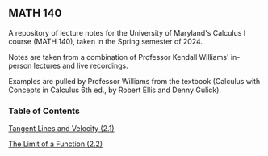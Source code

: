 ## MATH 140

A repository of lecture notes for the University of Maryland's Calculus I course (MATH 140), taken in the Spring semester of 2024.

Notes are taken from a combination of Professor Kendall Williams' in-person lectures and live recordings.

Examples are pulled by Professor Williams from the textbook (Calculus with Concepts in Calculus 6th ed., by Robert Ellis and Denny Gulick).

### Table of Contents

[Tangent Lines and Velocity (2.1)](https://github.com/kle1man/math140/blob/main/Lecture%20Notes/Tangent%20Lines%20and%20Velocity%20(2.1).md)

[The Limit of a Function (2.2)](https://github.com/kle1man/math140/blob/main/Lecture%20Notes/The%20Limit%20of%20a%20Function%20(2.2).md)
